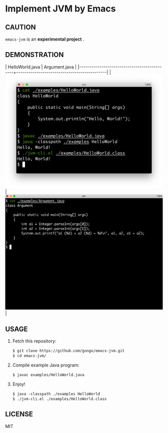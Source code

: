 # Implement JVM by Emacs

## CAUTION

`emacs-jvm` is an **experimental project** .

## DEMONSTRATION

| HelloWorld.java                             | Argument.java                               |
|---------------------------------------------+---------------------------------------------|
| ![HelloWorld.java](./images/HelloWorld.png) | ![Argument.java](./images/Argument.gif) |

## USAGE

1. Fetch this repository:

    ```
    $ git clone https://github.com/gongo/emacs-jvm.git
    $ cd emacs-jvm/
    ```

2. Compile example Java program:

    ```
    $ javac examples/HelloWorld.java
    ```

3. Enjoy!

    ```
    $ java -classpath ./examples HelloWorld
    $ ./jvm-cli.el ./examples/HelloWorld.class
    ```

## LICENSE

MIT

